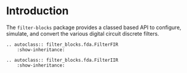 Introduction
============
The `filter-blocks` package provides a classed based API to configure,
simulate, and convert the various digital circuit discrete filters.


```eval_rst
.. autoclass:: filter_blocks.fda.FilterFIR
    :show-inheritance:
```


```eval_rst
.. autoclass:: filter_blocks.fda.FilterIIR
    :show-inheritance:
```